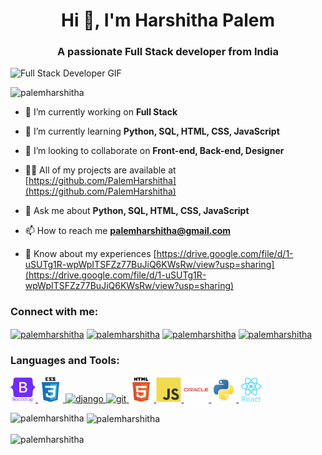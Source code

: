 <h1 align="center">Hi 👋, I'm Harshitha Palem</h1>
<h3 align="center">A passionate Full Stack developer from India</h3>
 <img src=""C:\Users\palem_dgsd7xx\Downloads\watermarked_preview.mp4"" alt="Full Stack Developer GIF" class="gif">

<p align="left"> <img src="https://komarev.com/ghpvc/?username=palemharshitha&label=Profile%20views&color=0e75b6&style=flat" alt="palemharshitha" /> </p>

- 🔭 I’m currently working on **Full Stack**

- 🌱 I’m currently learning **Python, SQL, HTML, CSS, JavaScript**

- 👯 I’m looking to collaborate on **Front-end, Back-end, Designer**

- 👨‍💻 All of my projects are available at [https://github.com/PalemHarshitha](https://github.com/PalemHarshitha)

- 💬 Ask me about **Python, SQL, HTML, CSS, JavaScript**

- 📫 How to reach me **palemharshitha@gmail.com**

- 📄 Know about my experiences [https://drive.google.com/file/d/1-uSUTg1R-wpWpITSFZz77BuJiQ6KWsRw/view?usp=sharing](https://drive.google.com/file/d/1-uSUTg1R-wpWpITSFZz77BuJiQ6KWsRw/view?usp=sharing)

<h3 align="left">Connect with me:</h3>
<p align="left">
<a href="https://linkedin.com/in/palemharshitha" target="blank"><img align="center" src="https://raw.githubusercontent.com/rahuldkjain/github-profile-readme-generator/master/src/images/icons/Social/linked-in-alt.svg" alt="palemharshitha" height="30" width="40" /></a>
<a href="https://kaggle.com/palemharshitha" target="blank"><img align="center" src="https://raw.githubusercontent.com/rahuldkjain/github-profile-readme-generator/master/src/images/icons/Social/kaggle.svg" alt="palemharshitha" height="30" width="40" /></a>
<a href="https://instagram.com/palemharshitha" target="blank"><img align="center" src="https://raw.githubusercontent.com/rahuldkjain/github-profile-readme-generator/master/src/images/icons/Social/instagram.svg" alt="palemharshitha" height="30" width="40" /></a>
<a href="https://www.hackerrank.com/palemharshitha" target="blank"><img align="center" src="https://raw.githubusercontent.com/rahuldkjain/github-profile-readme-generator/master/src/images/icons/Social/hackerrank.svg" alt="palemharshitha" height="30" width="40" /></a>
</p>

<h3 align="left">Languages and Tools:</h3>
<p align="left"> <a href="https://getbootstrap.com" target="_blank" rel="noreferrer"> <img src="https://raw.githubusercontent.com/devicons/devicon/master/icons/bootstrap/bootstrap-plain-wordmark.svg" alt="bootstrap" width="40" height="40"/> </a> <a href="https://www.w3schools.com/css/" target="_blank" rel="noreferrer"> <img src="https://raw.githubusercontent.com/devicons/devicon/master/icons/css3/css3-original-wordmark.svg" alt="css3" width="40" height="40"/> </a> <a href="https://www.djangoproject.com/" target="_blank" rel="noreferrer"> <img src="https://cdn.worldvectorlogo.com/logos/django.svg" alt="django" width="40" height="40"/> </a> <a href="https://git-scm.com/" target="_blank" rel="noreferrer"> <img src="https://www.vectorlogo.zone/logos/git-scm/git-scm-icon.svg" alt="git" width="40" height="40"/> </a> <a href="https://www.w3.org/html/" target="_blank" rel="noreferrer"> <img src="https://raw.githubusercontent.com/devicons/devicon/master/icons/html5/html5-original-wordmark.svg" alt="html5" width="40" height="40"/> </a> <a href="https://developer.mozilla.org/en-US/docs/Web/JavaScript" target="_blank" rel="noreferrer"> <img src="https://raw.githubusercontent.com/devicons/devicon/master/icons/javascript/javascript-original.svg" alt="javascript" width="40" height="40"/> </a> <a href="https://www.oracle.com/" target="_blank" rel="noreferrer"> <img src="https://raw.githubusercontent.com/devicons/devicon/master/icons/oracle/oracle-original.svg" alt="oracle" width="40" height="40"/> </a> <a href="https://www.python.org" target="_blank" rel="noreferrer"> <img src="https://raw.githubusercontent.com/devicons/devicon/master/icons/python/python-original.svg" alt="python" width="40" height="40"/> </a> <a href="https://reactjs.org/" target="_blank" rel="noreferrer"> <img src="https://raw.githubusercontent.com/devicons/devicon/master/icons/react/react-original-wordmark.svg" alt="react" width="40" height="40"/> </a> </p>

<p><img align="left" src="https://github-readme-stats.vercel.app/api/top-langs?username=palemharshitha&show_icons=true&locale=en&layout=compact" alt="palemharshitha" /></p>

<p>&nbsp;<img align="center" src="https://github-readme-stats.vercel.app/api?username=palemharshitha&show_icons=true&locale=en" alt="palemharshitha" /></p>

<p><img align="center" src="https://github-readme-streak-stats.herokuapp.com/?user=palemharshitha&" alt="palemharshitha" /></p>
